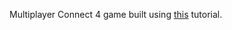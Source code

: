 Multiplayer Connect 4 game built using [this](https://www.youtube.com/watch?v=XGf2GcyHPhc&t=2736s) tutorial.
